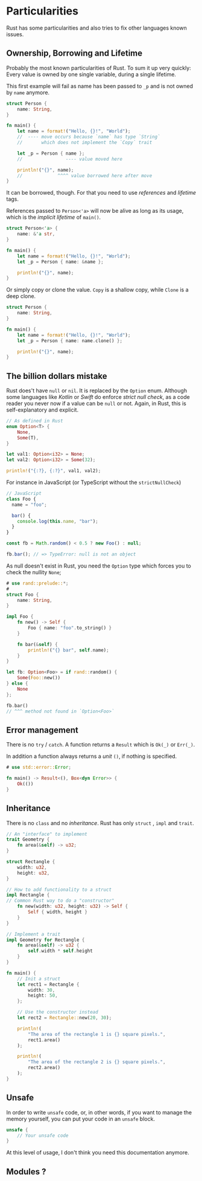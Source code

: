 # Particularities

Rust has some particularities and also tries to fix other languages known issues.

## Ownership, Borrowing and Lifetime

Probably the most known particularities of Rust.
To sum it up very quickly: Every value is owned by one single variable, during a single lifetime.

This first example will fail as name has been passed to `_p` and is not owned by `name` anymore.

```rust
struct Person {
    name: String,
}

fn main() {
    let name = format!("Hello, {}!", "World");
    //  ---- move occurs because `name` has type `String`
    //       which does not implement the `Copy` trait

    let _p = Person { name };
    //                ---- value moved here

    println!("{}", name);
    //             ^^^^ value borrowed here after move
}
```

It can be borrowed, though. For that you need to use _references_ and _lifetime_ tags.

References passed to `Person<'a>` will now be alive as long as its usage, which is the _implicit lifetime_ of `main()`.

```rust
struct Person<'a> {
    name: &'a str,
}

fn main() {
    let name = format!("Hello, {}!", "World");
    let _p = Person { name: &name };

    println!("{}", name);
}
```

Or simply copy or clone the value. `Copy` is a shallow copy, while `Clone` is a deep clone.

```rust
struct Person {
    name: String,
}

fn main() {
    let name = format!("Hello, {}!", "World");
    let _p = Person { name: name.clone() };

    println!("{}", name);
}
```

## The billion dollars mistake

Rust does't have `null` or `nil`. It is replaced by the `Option` enum.
Although some languages like _Kotlin_ or _Swift_ do enforce _strict null check_, as a code reader you never now if a value can be `null` or not. Again, in Rust, this is self-explanatory and explicit.

```rust
// As defined in Rust
enum Option<T> {
	None,
	Some(T),
}
```

```rust
let val1: Option<i32> = None;
let val2: Option<i32> = Some(32);

println!("{:?}, {:?}", val1, val2);
```

For instance in JavaScript (or TypeScript without the `strictNullCheck`)

```javascript
// JavaScript
class Foo {
  name = "foo";

  bar() {
    console.log(this.name, "bar");
  }
}

const fb = Math.random() < 0.5 ? new Foo() : null;

fb.bar(); // => TypeError: null is not an object
```

As null doesn't exist in Rust, you need the `Option` type which forces you to check the nullity `None`;

```rust
# use rand::prelude::*;
#
struct Foo {
	name: String,
}

impl Foo {
	fn new() -> Self {
		Foo { name: "foo".to_string() }
	}

	fn bar(&self) {
		println!("{} bar", self.name);
	}
}

let fb: Option<Foo> = if rand::random() {
	Some(Foo::new())
} else {
	None
};

fb.bar()
// ^^^ method not found in `Option<Foo>`
```

## Error management

There is no `try` / `catch`. A function returns a `Result` which is `Ok(_)` or `Err(_)`.

In addition a function always returns a _unit_ `()`, if nothing is specified.

```rust
# use std::error::Error;

fn main() -> Result<(), Box<dyn Error>> {
	Ok(())
}
```

## Inheritance

There is no `class` and no _inheritance_. Rust has only `struct` , `impl` and `trait`.

```rust
// An "interface" to implement
trait Geometry {
	fn area(&self) -> u32;
}

struct Rectangle {
	width: u32,
	height: u32,
}

// How to add functionality to a struct
impl Rectangle {
// Common Rust way to do a "constructor"
	fn new(width: u32, height: u32) -> Self {
		Self { width, height }
	}
}

// Implement a trait
impl Geometry for Rectangle {
	fn area(&self) -> u32 {
		self.width * self.height
	}
}

fn main() {
	// Init a struct
	let rect1 = Rectangle {
		width: 30,
		height: 50,
	};

	// Use the constructor instead
	let rect2 = Rectangle::new(20, 30);

	println!(
		"The area of the rectangle 1 is {} square pixels.",
		rect1.area()
	);

	println!(
		"The area of the rectangle 2 is {} square pixels.",
		rect2.area()
	);
}
```

## Unsafe

In order to write `unsafe` code, or, in other words, if you want to manage the memory yourself,
you can put your code in an `unsafe` block.

```rust
unsafe {
    // Your unsafe code
}
```

At this level of usage, I don't think you need this documentation anymore.

## Modules ?

